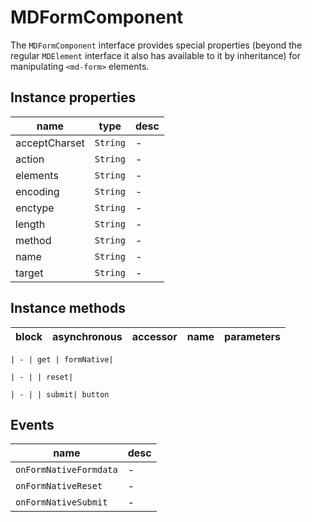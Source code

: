 # MDFormComponent
The `MDFormComponent` interface provides special properties (beyond the regular `MDElement` interface it also has available to it by inheritance) for manipulating `<md-form>` elements.

## Instance properties

name|type|desc
---|---|---
acceptCharset|`String`|-
action|`String`|-
elements|`String`|-
encoding|`String`|-
enctype|`String`|-
length|`String`|-
method|`String`|-
name|`String`|-
target|`String`|-

## Instance methods

block| asynchronous | accessor| name| parameters
---| --- | ---| ---| ---

    | - | get | formNative| 

    | - | | reset| 

    | - | | submit| button

## Events

name|desc
---|---
`onFormNativeFormdata`|-
`onFormNativeReset`|-
`onFormNativeSubmit`|-
